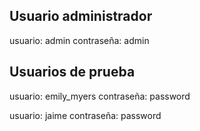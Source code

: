 Usuario administrador
------------------------------
usuario: admin
contraseña: admin


Usuarios de prueba
--------------------------
usuario: emily_myers
contraseña: password

usuario: jaime
contraseña: password

